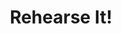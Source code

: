 ---
layout: post
title:  "Rehearse It!"
category: post
type:
siteurl: https://www.rehearseit.co.uk/
image: assets/img/rehearse-it.jpg
skills: 'HTML, CSS & Javascript'
---
